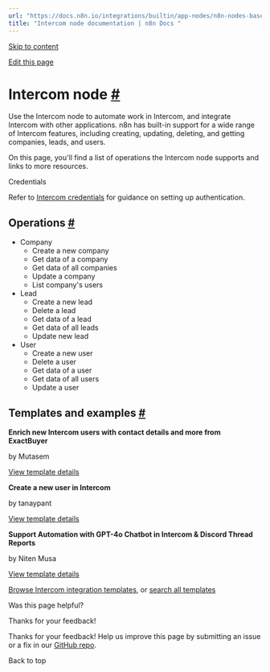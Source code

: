 ```yaml
---
url: "https://docs.n8n.io/integrations/builtin/app-nodes/n8n-nodes-base.intercom/"
title: "Intercom node documentation | n8n Docs "
---
```


[Skip to content](https://docs.n8n.io/integrations/builtin/app-nodes/n8n-nodes-base.intercom/#intercom-node)

[Edit this page](https://github.com/n8n-io/n8n-docs/edit/main/docs/integrations/builtin/app-nodes/n8n-nodes-base.intercom.md "Edit this page")

# Intercom node [\#](https://docs.n8n.io/integrations/builtin/app-nodes/n8n-nodes-base.intercom/\#intercom-node "Permanent link")

Use the Intercom node to automate work in Intercom, and integrate Intercom with other applications. n8n has built-in support for a wide range of Intercom features, including creating, updating, deleting, and getting companies, leads, and users.

On this page, you'll find a list of operations the Intercom node supports and links to more resources.

Credentials

Refer to [Intercom credentials](https://docs.n8n.io/integrations/builtin/credentials/intercom/) for guidance on setting up authentication.

## Operations [\#](https://docs.n8n.io/integrations/builtin/app-nodes/n8n-nodes-base.intercom/\#operations "Permanent link")

- Company
  - Create a new company
  - Get data of a company
  - Get data of all companies
  - Update a company
  - List company's users
- Lead
  - Create a new lead
  - Delete a lead
  - Get data of a lead
  - Get data of all leads
  - Update new lead
- User
  - Create a new user
  - Delete a user
  - Get data of a user
  - Get data of all users
  - Update a user

## Templates and examples [\#](https://docs.n8n.io/integrations/builtin/app-nodes/n8n-nodes-base.intercom/\#templates-and-examples "Permanent link")

**Enrich new Intercom users with contact details and more from ExactBuyer**

by Mutasem

[View template details](https://n8n.io/workflows/2108-enrich-new-intercom-users-with-contact-details-and-more-from-exactbuyer/)

**Create a new user in Intercom**

by tanaypant

[View template details](https://n8n.io/workflows/464-create-a-new-user-in-intercom/)

**Support Automation with GPT-4o Chatbot in Intercom & Discord Thread Reports**

by Niten Musa

[View template details](https://n8n.io/workflows/3558-support-automation-with-gpt-4o-chatbot-in-intercom-and-discord-thread-reports/)

[Browse Intercom integration templates](https://n8n.io/integrations/intercom/), or [search all templates](https://n8n.io/workflows/)

Was this page helpful?






Thanks for your feedback!






Thanks for your feedback! Help us improve this page by submitting an issue or a fix in our [GitHub repo](https://github.com/n8n-io/n8n-docs).


Back to top